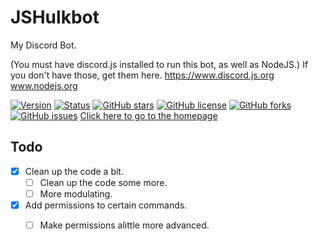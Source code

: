 # JSHulkbot
My Discord Bot.

(You must have discord.js installed to run this bot, as well as NodeJS.)
 If you don't have those, get them here. https://www.discord.js.org www.nodejs.org
 
 
[![Version](https://img.shields.io/badge/Version-0.1.0-green.svg?style=flat-square)](https://github.com/FHGDev/JSHulkbot/releases)
[![Status](https://img.shields.io/badge/Status-Ready-green.svg?style=flat-square)]()
[![GitHub stars](https://img.shields.io/github/stars/FHGDev/JSHulkbot.svg?style=flat-square)](https://github.com/FHGDev/JSHulkbot/stargazers)
[![GitHub license](https://img.shields.io/github/license/FHGDev/JSHulkbot.svg?style=flat-square)](https://github.com/FHGDev/JSHulkbot/blob/master/LICENSE)
[![GitHub forks](https://img.shields.io/github/forks/FHGDev/JSHulkbot.svg?style=flat-square)](https://github.com/FHGDev/JSHulkbot/network)
[![GitHub issues](https://img.shields.io/github/issues/FHGDev/JSHulkbot.svg?style=flat-square)](https://github.com/FHGDev/JSHulkbot/issues)
[Click here to go to the homepage](http://hulkbot.tk/home)

## Todo

- [x] Clean up the code a bit.
    - [ ] Clean up the code some more.
    - [ ] More modulating.
- [x] Add permissions to certain commands.
    - [ ] Make permissions alittle more advanced.

 
